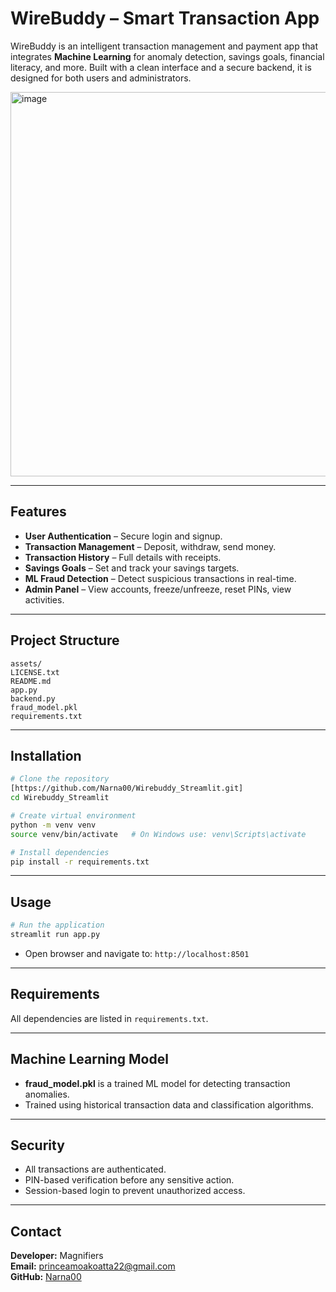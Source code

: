 # WireBuddy – Smart Transaction App

WireBuddy is an intelligent transaction management and payment app that integrates **Machine Learning** for anomaly detection, savings goals, financial literacy, and more. Built with a clean interface and a secure backend, it is designed for both users and administrators.

<img width="1286" height="615" alt="image" src="https://github.com/user-attachments/assets/932e64fd-732a-402e-ad7f-1277f7e4b39e" />


---

## Features
- **User Authentication** – Secure login and signup.
- **Transaction Management** – Deposit, withdraw, send money.
- **Transaction History** – Full details with receipts.
- **Savings Goals** – Set and track your savings targets.
- **ML Fraud Detection** – Detect suspicious transactions in real-time.
- **Admin Panel** – View accounts, freeze/unfreeze, reset PINs, view activities.

---

## Project Structure
```
assets/
LICENSE.txt
README.md
app.py
backend.py
fraud_model.pkl
requirements.txt
```

---

## Installation

```bash
# Clone the repository
[https://github.com/Narna00/Wirebuddy_Streamlit.git]
cd Wirebuddy_Streamlit

# Create virtual environment
python -m venv venv
source venv/bin/activate   # On Windows use: venv\Scripts\activate

# Install dependencies
pip install -r requirements.txt
```

---

## Usage

```bash
# Run the application
streamlit run app.py
```

- Open browser and navigate to: `http://localhost:8501`

---

## Requirements
All dependencies are listed in `requirements.txt`.

---

## Machine Learning Model
- **fraud_model.pkl** is a trained ML model for detecting transaction anomalies.
- Trained using historical transaction data and classification algorithms.

---

## Security
- All transactions are authenticated.
- PIN-based verification before any sensitive action.
- Session-based login to prevent unauthorized access.

---

## Contact
**Developer:** Magnifiers  
**Email:** princeamoakoatta22@gmail.com  
**GitHub:** [Narna00](https://github.com/Narna00)
